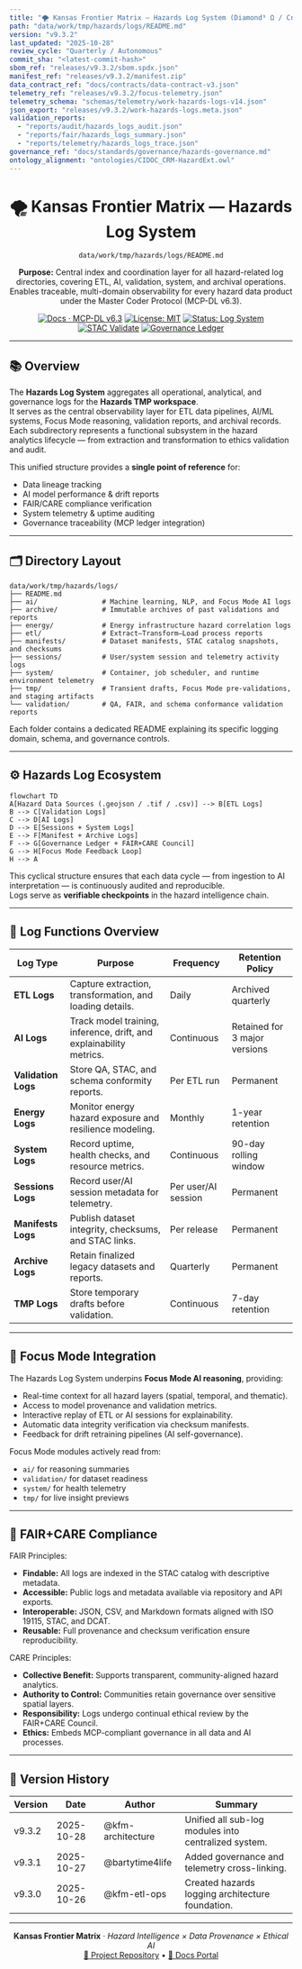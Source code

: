```yaml
---
title: "🌪️ Kansas Frontier Matrix — Hazards Log System (Diamond⁹ Ω / Crown∞Ω Ultimate Certified)"
path: "data/work/tmp/hazards/logs/README.md"
version: "v9.3.2"
last_updated: "2025-10-28"
review_cycle: "Quarterly / Autonomous"
commit_sha: "<latest-commit-hash>"
sbom_ref: "releases/v9.3.2/sbom.spdx.json"
manifest_ref: "releases/v9.3.2/manifest.zip"
data_contract_ref: "docs/contracts/data-contract-v3.json"
telemetry_ref: "releases/v9.3.2/focus-telemetry.json"
telemetry_schema: "schemas/telemetry/work-hazards-logs-v14.json"
json_export: "releases/v9.3.2/work-hazards-logs.meta.json"
validation_reports:
  - "reports/audit/hazards_logs_audit.json"
  - "reports/fair/hazards_logs_summary.json"
  - "reports/telemetry/hazards_logs_trace.json"
governance_ref: "docs/standards/governance/hazards-governance.md"
ontology_alignment: "ontologies/CIDOC_CRM-HazardExt.owl"
---
```


<div align="center">

# 🌪️ Kansas Frontier Matrix — **Hazards Log System**
`data/work/tmp/hazards/logs/README.md`

**Purpose:** Central index and coordination layer for all hazard-related log directories, covering ETL, AI, validation, system, and archival operations.  
Enables traceable, multi-domain observability for every hazard data product under the Master Coder Protocol (MCP-DL v6.3).

[![Docs · MCP-DL v6.3](https://img.shields.io/badge/Docs-MCP--DL%20v6.3-blue)](../../../../docs/architecture/repo-focus.md)
[![License: MIT](https://img.shields.io/badge/License-MIT-green)](../../../../LICENSE)
[![Status: Log System](https://img.shields.io/badge/Status-Active%20v9.3.2-orange)](../../../../data/work/tmp/hazards/)
[![STAC Validate](https://github.com/bartytime4life/Kansas-Frontier-Matrix/actions/workflows/stac-validate.yml/badge.svg)](../../../../.github/workflows/stac-validate.yml)
[![Governance Ledger](https://img.shields.io/badge/Governance-Linked-blueviolet)](../../../../docs/standards/governance/)
</div>

---

## 📚 Overview

The **Hazards Log System** aggregates all operational, analytical, and governance logs for the **Hazards TMP workspace**.  
It serves as the central observability layer for ETL data pipelines, AI/ML systems, Focus Mode reasoning, validation reports, and archival records.  
Each subdirectory represents a functional subsystem in the hazard analytics lifecycle — from extraction and transformation to ethics validation and audit.

This unified structure provides a **single point of reference** for:
- Data lineage tracking  
- AI model performance & drift reports  
- FAIR/CARE compliance verification  
- System telemetry & uptime auditing  
- Governance traceability (MCP ledger integration)

---

## 🗂 Directory Layout

```plaintext
data/work/tmp/hazards/logs/
├── README.md
├── ai/                # Machine learning, NLP, and Focus Mode AI logs
├── archive/           # Immutable archives of past validations and reports
├── energy/            # Energy infrastructure hazard correlation logs
├── etl/               # Extract–Transform–Load process reports
├── manifests/         # Dataset manifests, STAC catalog snapshots, and checksums
├── sessions/          # User/system session and telemetry activity logs
├── system/            # Container, job scheduler, and runtime environment telemetry
├── tmp/               # Transient drafts, Focus Mode pre-validations, and staging artifacts
└── validation/        # QA, FAIR, and schema conformance validation reports
```

Each folder contains a dedicated README explaining its specific logging domain, schema, and governance controls.

---

## ⚙️ Hazards Log Ecosystem

```mermaid
flowchart TD
A[Hazard Data Sources (.geojson / .tif / .csv)] --> B[ETL Logs]
B --> C[Validation Logs]
C --> D[AI Logs]
D --> E[Sessions + System Logs]
E --> F[Manifest + Archive Logs]
F --> G[Governance Ledger + FAIR+CARE Council]
G --> H[Focus Mode Feedback Loop]
H --> A
```

This cyclical structure ensures that each data cycle — from ingestion to AI interpretation — is continuously audited and reproducible.  
Logs serve as **verifiable checkpoints** in the hazard intelligence chain.

---

## 🧩 Log Functions Overview

| Log Type | Purpose | Frequency | Retention Policy |
|-----------|----------|------------|------------------|
| **ETL Logs** | Capture extraction, transformation, and loading details. | Daily | Archived quarterly |
| **AI Logs** | Track model training, inference, drift, and explainability metrics. | Continuous | Retained for 3 major versions |
| **Validation Logs** | Store QA, STAC, and schema conformity reports. | Per ETL run | Permanent |
| **Energy Logs** | Monitor energy hazard exposure and resilience modeling. | Monthly | 1-year retention |
| **System Logs** | Record uptime, health checks, and resource metrics. | Continuous | 90-day rolling window |
| **Sessions Logs** | Record user/AI session metadata for telemetry. | Per user/AI session | Permanent |
| **Manifests Logs** | Publish dataset integrity, checksums, and STAC links. | Per release | Permanent |
| **Archive Logs** | Retain finalized legacy datasets and reports. | Quarterly | Permanent |
| **TMP Logs** | Store temporary drafts before validation. | Continuous | 7-day retention |

---

## 🧠 Focus Mode Integration

The Hazards Log System underpins **Focus Mode AI reasoning**, providing:
- Real-time context for all hazard layers (spatial, temporal, and thematic).
- Access to model provenance and validation metrics.  
- Interactive replay of ETL or AI sessions for explainability.  
- Automatic data integrity verification via checksum manifests.  
- Feedback for drift retraining pipelines (AI self-governance).

Focus Mode modules actively read from:
- `ai/` for reasoning summaries  
- `validation/` for dataset readiness  
- `system/` for health telemetry  
- `tmp/` for live insight previews  

---

## 🧩 FAIR+CARE Compliance

FAIR Principles:
- **Findable:** All logs are indexed in the STAC catalog with descriptive metadata.  
- **Accessible:** Public logs and metadata available via repository and API exports.  
- **Interoperable:** JSON, CSV, and Markdown formats aligned with ISO 19115, STAC, and DCAT.  
- **Reusable:** Full provenance and checksum verification ensure reproducibility.  

CARE Principles:
- **Collective Benefit:** Supports transparent, community-aligned hazard analytics.  
- **Authority to Control:** Communities retain governance over sensitive spatial layers.  
- **Responsibility:** Logs undergo continual ethical review by the FAIR+CARE Council.  
- **Ethics:** Embeds MCP-compliant governance in all data and AI processes.  

---

## 🧾 Version History

| Version | Date       | Author           | Summary                                               |
|----------|------------|------------------|-------------------------------------------------------|
| v9.3.2   | 2025-10-28 | @kfm-architecture | Unified all sub-log modules into centralized system.  |
| v9.3.1   | 2025-10-27 | @bartytime4life  | Added governance and telemetry cross-linking.         |
| v9.3.0   | 2025-10-26 | @kfm-etl-ops     | Created hazards logging architecture foundation.      |

---

<div align="center">

**Kansas Frontier Matrix** · *Hazard Intelligence × Data Provenance × Ethical AI*  
[🔗 Project Repository](https://github.com/bartytime4life/Kansas-Frontier-Matrix) • [🧭 Docs Portal](../../../../docs/)

</div>
